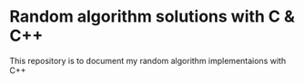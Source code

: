 # Random algorithm solutions with C & C++
This repository is to document my random algorithm implementaions with C++
